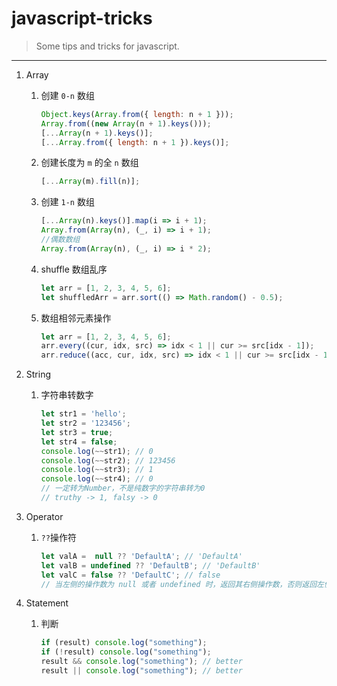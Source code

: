 # javascript-tricks

> Some tips and tricks for javascript.
---


1. Array
    1. 创建 `0-n` 数组
        ```js
        Object.keys(Array.from({ length: n + 1 }));
        Array.from((new Array(n + 1).keys()));
        [...Array(n + 1).keys()];
        [...Array.from({ length: n + 1 }).keys()];
        ```

    2. 创建长度为 `m` 的全 `n` 数组
        ```js
        [...Array(m).fill(n)];
        ```

    3. 创建 `1-n` 数组
        ```js
        [...Array(n).keys()].map(i => i + 1);
        Array.from(Array(n), (_, i) => i + 1);
        //偶数数组
        Array.from(Array(n), (_, i) => i * 2);
        ```

    4. shuffle 数组乱序
        ```js
        let arr = [1, 2, 3, 4, 5, 6];
        let shuffledArr = arr.sort(() => Math.random() - 0.5);
        ```

    5. 数组相邻元素操作
       ```js
       let arr = [1, 2, 3, 4, 5, 6];
       arr.every((cur, idx, src) => idx < 1 || cur >= src[idx - 1]);
       arr.reduce((acc, cur, idx, src) => idx < 1 || cur >= src[idx - 1]);
       ```

2. String
    1. 字符串转数字
        ```js
        let str1 = 'hello';
        let str2 = '123456';
        let str3 = true;
        let str4 = false;
        console.log(~~str1); // 0
        console.log(~~str2); // 123456
        console.log(~~str3); // 1
        console.log(~~str4); // 0
        // 一定转为Number，不是纯数字的字符串转为0
        // truthy -> 1, falsy -> 0 
        ```

3. Operator
    1. `??`操作符
        ```js
        let valA =  null ?? 'DefaultA'; // 'DefaultA'
        let valB = undefined ?? 'DefaultB'; // 'DefaultB'
        let valC = false ?? 'DefaultC'; // false
        // 当左侧的操作数为 null 或者 undefined 时，返回其右侧操作数，否则返回左侧操作数。
        ```

4. Statement
    1. 判断
        ```js
        if (result) console.log("something");
        if (!result) console.log("something");
        result && console.log("something"); // better
        result || console.log("something"); // better
        ```

       
